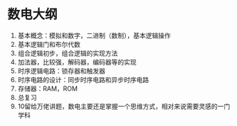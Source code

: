 # 数电大纲

1. 基本概念：模拟和数字，二进制（数制），基本逻辑操作
2. 基本逻辑门和布尔代数
3. 组合逻辑初步，组合逻辑的实现方法
4. 加法器，比较强，解码器，编码器等的实现
5. 时序逻辑电路：锁存器和触发器
6. 时序电路的设计：同步时序电路和异步时序电路
7. 存储器：RAM，ROM
8. 总复习
9. 10留给万佬讲题，数电主要还是掌握一个思维方式，相对来说需要灵感的一门学科